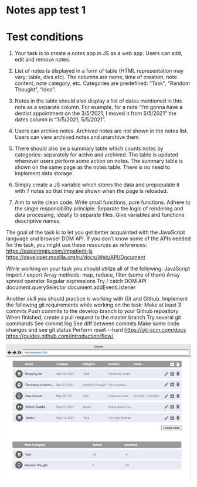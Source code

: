 # Notes app test 1

# Test conditions

1. Your task is to create a notes app in JS as a web app. Users can add, edit and remove notes.
2. List of notes is displayed in a form of table (HTML representation may vary: table, divs etc). The columns are name, time of creation, note content, note category, etc. Categories are predefined: “Task”, “Random Thought”, “Idea”.
3. Notes in the table should also display a list of dates mentioned in this note as a separate column. For example, for a note “I’m gonna have a dentist appointment on the 3/5/2021, I moved it from 5/5/2021” the dates column is “3/5/2021, 5/5/2021”.
4. Users can archive notes. Archived notes are not shown in the notes list. Users can view archived notes and unarchive them.
5. There should also be a summary table which counts notes by categories: separately for active and archived. The table is updated whenever users perform some action on notes. The summary table is shown on the same page as the notes table.
   There is no need to implement data storage.
6. Simply create a JS variable which stores the data and prepopulate it with 7 notes so that they are shown when the page is reloaded.

7. Aim to write clean code.
   Write small functions, pure functions.
   Adhere to the single responsibility principle. Separate the logic of rendering and data processing, ideally to separate files.
   Give variables and functions descriptive names.

The goal of the task is to let you get better acquainted with the JavaScript language and browser DOM API. If you don’t know some of the APIs needed for the task, you might use these resources as references:
https://exploringjs.com/impatient-js https://developer.mozilla.org/ru/docs/Web/API/Document

While working on your task you should utilize all of the following:
JavaScript
Import / export
Array methods: map, reduce, filter (some of them)
Array spread operator
Regular expressions
Try / catch
DOM API
document.querySelector
document.addEventListener

Another skill you should practice is working with Git and Github. Implement the following git requirements while working on the task:
Make at least 3 commits
Push commits to the develop branch to your Github repository
When finished, create a pull request to the master branch
Try several git commands
See commit log
See diff between commits
Make some code changes and see git status
Perform reset --hard
https://git-scm.com/docs
https://guides.github.com/introduction/flow/

![how it has to look](./images/mockup.JPG)
